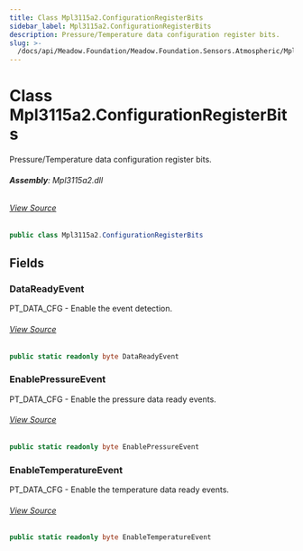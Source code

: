 ```yaml
---
title: Class Mpl3115a2.ConfigurationRegisterBits
sidebar_label: Mpl3115a2.ConfigurationRegisterBits
description: Pressure/Temperature data configuration register bits.
slug: >-
  /docs/api/Meadow.Foundation/Meadow.Foundation.Sensors.Atmospheric/Mpl3115a2.ConfigurationRegisterBits
---
```

# Class Mpl3115a2.ConfigurationRegisterBits
Pressure/Temperature data configuration register bits.

###### **Assembly**: Mpl3115a2.dll
###### [View Source](https://github.com/WildernessLabs/Meadow.Foundation.git/blob/develop/Source/Meadow.Foundation.Peripherals/Sensors.Atmospheric.Mpl3115a2/Driver/Mpl3115a2.ConfigurationRegisterBits.cs#L11)
```csharp title="Declaration"
public class Mpl3115a2.ConfigurationRegisterBits
```
## Fields
### DataReadyEvent
PT_DATA_CFG - Enable the event detection.
###### [View Source](https://github.com/WildernessLabs/Meadow.Foundation.git/blob/develop/Source/Meadow.Foundation.Peripherals/Sensors.Atmospheric.Mpl3115a2/Driver/Mpl3115a2.ConfigurationRegisterBits.cs#L16)
```csharp title="Declaration"
public static readonly byte DataReadyEvent
```
### EnablePressureEvent
PT_DATA_CFG - Enable the pressure data ready events.
###### [View Source](https://github.com/WildernessLabs/Meadow.Foundation.git/blob/develop/Source/Meadow.Foundation.Peripherals/Sensors.Atmospheric.Mpl3115a2/Driver/Mpl3115a2.ConfigurationRegisterBits.cs#L21)
```csharp title="Declaration"
public static readonly byte EnablePressureEvent
```
### EnableTemperatureEvent
PT_DATA_CFG - Enable the temperature data ready events.
###### [View Source](https://github.com/WildernessLabs/Meadow.Foundation.git/blob/develop/Source/Meadow.Foundation.Peripherals/Sensors.Atmospheric.Mpl3115a2/Driver/Mpl3115a2.ConfigurationRegisterBits.cs#L26)
```csharp title="Declaration"
public static readonly byte EnableTemperatureEvent
```
